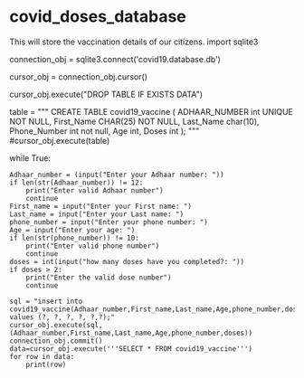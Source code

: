 # covid_doses_database
This will store the vaccination details of our citizens.
import sqlite3
 
connection_obj = sqlite3.connect('covid19.database.db')
 
cursor_obj = connection_obj.cursor()

cursor_obj.execute("DROP TABLE IF EXISTS DATA")
 
table = """ CREATE TABLE covid19_vaccine (
            ADHAAR_NUMBER int UNIQUE NOT NULL,
            First_Name CHAR(25) NOT NULL,
            Last_Name char(10),
            Phone_Number int not null,
            Age int,
            Doses int
        ); """
#cursor_obj.execute(table)  

while True:

    Adhaar_number = (input("Enter your Adhaar number: "))
    if len(str(Adhaar_number)) != 12:
        print("Enter valid Adhaar number")
        continue
    First_name = input("Enter your First name: ")
    Last_name = input("Enter your Last name: ")
    phone_number = input("Enter your phone number: ")
    Age = input("Enter your age: ")
    if len(str(phone_number)) != 10:
        print("Enter valid phone number")
        continue
    doses = int(input("how many doses have you completed?: "))
    if doses > 2:
        print("Enter the valid dose number")
        continue

    sql = "insert into covid19_vaccine(Adhaar_number,First_name,Last_name,Age,phone_number,doses) values (?, ?, ?, ?, ?,?);"
    cursor_obj.execute(sql,(Adhaar_number,First_name,Last_name,Age,phone_number,doses))
    connection_obj.commit()
    data=cursor_obj.execute('''SELECT * FROM covid19_vaccine''')
    for row in data:
        print(row)
